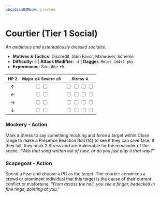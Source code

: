 ```yaml
---
obsidianUIMode: preview
---
```

# Courtier (Tier 1 Social)

*An ambitious and ostentatiously dressed socialite.*

- **Motives & Tactics**: Discredit, Gain Favor, Maneuver, Scheme
- **Difficulty:** `9` | **Attack Modifier:** `-4` | **Dagger:** `Melee 1d4+2 phy`
- **Experiences:** Socialite +5

| <small>HP</small> `2` | <small>Major</small> `≥4` <small>Severe</small> `≥8` | <small>Stress</small> `4` |
|:-:|:-:|:-:|
| ↑ |  <input type="checkbox" unchecked id="c75491f6"> <input type="checkbox" unchecked id="0a153c22"> |  <input type="checkbox" unchecked id="6d070d28"> <input type="checkbox" unchecked id="02c98824"> <input type="checkbox" unchecked id="0722d197"> <input type="checkbox" unchecked id="ce75cd44"> |
| ← |  <input type="checkbox" unchecked id="746ca4fe"> <input type="checkbox" unchecked id="d249eaa2"> |  <input type="checkbox" unchecked id="6d0234e1"> <input type="checkbox" unchecked id="39ba2488"> <input type="checkbox" unchecked id="751932fd"> <input type="checkbox" unchecked id="2f040dbf"> |
| → |  <input type="checkbox" unchecked id="cb42d275"> <input type="checkbox" unchecked id="4bfc9711"> |  <input type="checkbox" unchecked id="ae825f59"> <input type="checkbox" unchecked id="de86fc9b"> <input type="checkbox" unchecked id="bb9e1365"> <input type="checkbox" unchecked id="a856f253"> |
| ↓ |  <input type="checkbox" unchecked id="85c92d86"> <input type="checkbox" unchecked id="5e3daf02"> |  <input type="checkbox" unchecked id="64e148f1"> <input type="checkbox" unchecked id="3323d760"> <input type="checkbox" unchecked id="9ff33b02"> <input type="checkbox" unchecked id="43f82664"> |

### Mockery - Action

Mark a Stress to say something mocking and force a target within Close range to make a Presence Reaction Roll (14) to see if they can save face. If they fail, they mark 2 Stress and are Vulnerable for the remainder of the scene. *“Was that song written out of tune, or do you just play it that way?”*

### Scapegoat - Action

Spend a Fear and choose a PC as the target. The courtier convinces a crowd or prominent individual that this target is the cause of their current conflict or misfortune. *“From across the hall, you see a finger, bedecked in fine rings, pointing at you.”*
